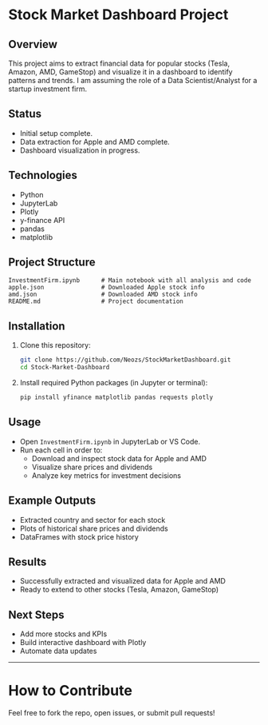 # Stock Market Dashboard Project

## Overview
This project aims to extract financial data for popular stocks (Tesla, Amazon, AMD, GameStop) and visualize it in a dashboard to identify patterns and trends. I am assuming the role of a Data Scientist/Analyst for a startup investment firm.

## Status
* Initial setup complete.
* Data extraction for Apple and AMD complete.
* Dashboard visualization in progress.

## Technologies
* Python
* JupyterLab
* Plotly
* y-finance API
* pandas
* matplotlib

## Project Structure
```
InvestmentFirm.ipynb      # Main notebook with all analysis and code
apple.json                # Downloaded Apple stock info
amd.json                  # Downloaded AMD stock info
README.md                 # Project documentation
```

## Installation
1. Clone this repository:
   ```sh
   git clone https://github.com/Neozs/StockMarketDashboard.git
   cd Stock-Market-Dashboard
   ```
2. Install required Python packages (in Jupyter or terminal):
   ```sh
   pip install yfinance matplotlib pandas requests plotly
   ```

## Usage
- Open `InvestmentFirm.ipynb` in JupyterLab or VS Code.
- Run each cell in order to:
  - Download and inspect stock data for Apple and AMD
  - Visualize share prices and dividends
  - Analyze key metrics for investment decisions

## Example Outputs
- Extracted country and sector for each stock
- Plots of historical share prices and dividends
- DataFrames with stock price history

## Results
- Successfully extracted and visualized data for Apple and AMD
- Ready to extend to other stocks (Tesla, Amazon, GameStop)

## Next Steps
- Add more stocks and KPIs
- Build interactive dashboard with Plotly
- Automate data updates

---

# How to Contribute
Feel free to fork the repo, open issues, or submit pull requests!
